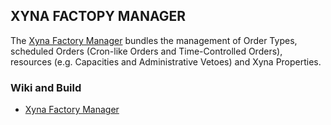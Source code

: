 ## XYNA FACTOPY MANAGER

The [Xyna Factory Manager](https://github.com/Xyna-Factory/xyna-factory-manager/wiki) bundles the management of Order Types, scheduled Orders (Cron-like Orders and Time-Controlled Orders), resources (e.g. Capacities and Administrative Vetoes) and Xyna Properties.

### Wiki and Build
* [Xyna Factory Manager](https://github.com/Xyna-Factory/xyna-factory-manager/wiki)
